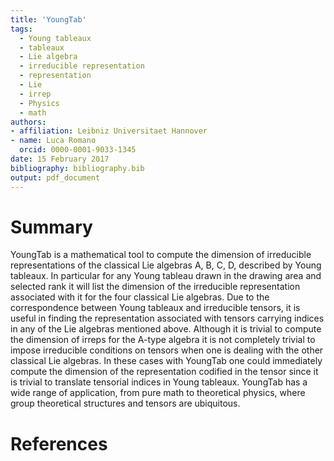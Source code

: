 ```yaml
---
title: 'YoungTab'
tags:
  - Young tableaux
  - tableaux
  - Lie algebra 
  - irreducible representation
  - representation
  - Lie
  - irrep
  - Physics
  - math
authors:
- affiliation: Leibniz Universitaet Hannover
- name: Luca Romano  
  orcid: 0000-0001-9033-1345
date: 15 February 2017
bibliography: bibliography.bib
output: pdf_document
---
```


# Summary
YoungTab is a mathematical tool to compute the dimension of irreducible representations of the classical Lie algebras A, B, C, D, described by Young tableaux.  In particular for any Young tableau drawn in the drawing area and selected rank it will list the dimension of the irreducible representation associated with it for the four classical Lie algebras.  Due to the correspondence between Young tableaux and irreducible tensors, it is useful in finding the representation associated with tensors carrying indices in any of the Lie algebras mentioned above.  Although it is trivial to compute the dimension of irreps for the A-type algebra it is not completely trivial to impose irreducible conditions on tensors when one is dealing with the other classical Lie algebras. In these cases with YoungTab one could immediately compute the dimension of the representation codified in the tensor since it is trivial to translate tensorial indices in Young tableaux. YoungTab has a wide range of application, from pure math to theoretical physics, where group theoretical structures and tensors are ubiquitous. 


# References
